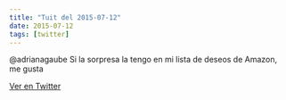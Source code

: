 ```yaml
---
title: "Tuit del 2015-07-12"
date: 2015-07-12
tags: [twitter]
---
```


@adrianagaube Si la sorpresa la tengo en mi lista de deseos de Amazon, me gusta



[Ver en Twitter](https://twitter.com/i/web/status/620334268380790784)
